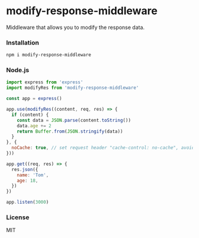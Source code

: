 modify-response-middleware
===

Middleware that allows you to modify the response data.

### Installation
```sh
npm i modify-response-middleware
```

### Node.js

```js
import express from 'express'
import modifyRes from 'modify-response-middleware'

const app = express()

app.use(modifyRes((content, req, res) => {
  if (content) {
    const data = JSON.parse(content.toString())
    data.age += 2
    return Buffer.from(JSON.stringify(data))
  }
}, {
  noCache: true, // set request header "cache-control: no-cache", avoiding 304 responses
}))

app.get((req, res) => {
  res.json({
    name: 'Tom',
    age: 18,
  })
})

app.listen(3000)
```

### License

MIT
